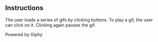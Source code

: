 ## Instructions
The user loads a series of gifs by clicking buttons. To play a gif, the user can click on it. Clicking again pauses the gif.

Powered by Giphy
